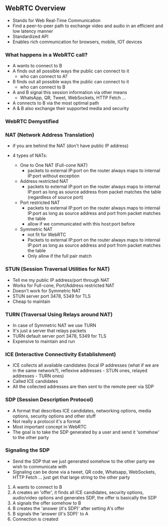 ## WebRTC Overview

- Stands for Web Real-Time Communication
- Find a peer-to-peer path to exchange video and audio in an efficient and low latency manner
- Standardized API
- Enables rich communication for browsers, mobile, IOT devices


### What happens in a WebRTC call?

- A wants to connect to B
- A finds out all possible ways the public can connect to it
  - who can connect to A?
- B finds out all possible ways the public can connect to it
  - who can connect to B
- A and B signal this session information via other means
  - WhatsApp, QR, Tweet, WebSockets, HTTP Fetch ...
- A connects to B via the most optimal path
- A & B also exchange their supported media and security


### WebRTC Demystified

### NAT (Network Address Translation)
- if you are behind the NAT (don't have public IP address)

- 4 types of NATs:
  - One to One NAT (Full-cone NAT)
    - packets to external IP:port on the router always maps to internal IP:port without exception
  - Address restricted NAT
    - packets to external IP:port on the router always maps to internal IP:port as long as source address from packet matches the table (regardless of source port)
  - Port restricted NAT
    - packets to external IP:port on the router always maps to internal IP:port as long as source address and port from packet matches the table
    - allow if we communicated with this host:port before
  - Symmetric NAT
    - not fit for WebRTC
    - Packets to external IP:port on the router always maps to internal IP:port as long as source address and port from packet matches the table
    - Only allow if the full pair match


### STUN (Session Traversal Utilities for NAT)
- Tell me my public IP address/port through NAT
- Works for Full-cone, Port/Address restricted NAT
- Doesn't work for Symmetric NAT
- STUN server port 3478, 5349 for TLS
- Cheap to maintain

### TURN (Traversal Using Relays around NAT)
- In case of Symmetric NAT we use TURN
- It's just a server that relays packets
- TURN default server port 3478, 5349 for TLS
- Expensive to maintain and run

### ICE (Interactive Connectivity Establishment)
- ICE collects all available candidates (local IP addresses (what if we are in the same network?), reflexive addresses - STUN ones, relayed addresses - TURN ones)
- Called ICE candidates
- All the collected addresses are then sent to the remote peer via SDP

### SDP (Session Description Protocol)
- A format that describes ICE candidates, networking options, media options, security options and other stuff
- Not really a protocol it's a format
- Most important concept in WebRTC
- The goal is to take the SDP generated by a user and send it 'somehow' to the other party

### Signaling the SDP
- Send the SDP that we just generated somehow to the other party we wish to communicate with
- Signaling can be done via a tweet, QR code, Whatsapp, WebSockets, HTTP Fetch ... just get that large string to the other party


1. A wants to connect to B
2. A creates an 'offer', it finds all ICE candidates, security options, audio/video options and generates SDP, the offer is basically the SDP
3. A signals the offer somehow to B
4. B creates the 'answer (it's SDP)' after setting A's offer
5. B signals the 'answer (it's SDP)' to A
6. Connection is created
